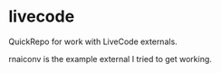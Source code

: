 # livecode
QuickRepo for work with LiveCode externals.

rnaiconv is the example external I tried to get working.
